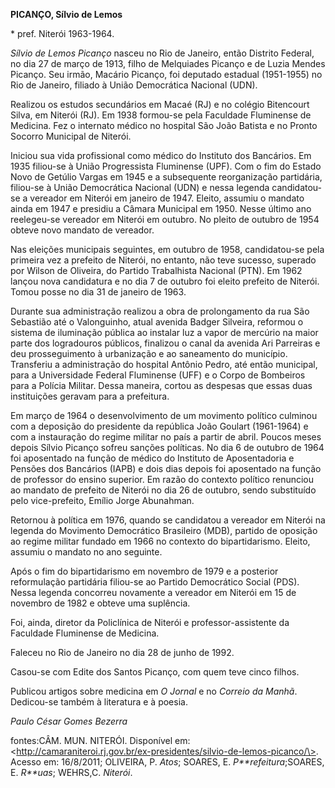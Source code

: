 **PICANÇO, Sílvio de Lemos**

\* pref. Niterói 1963-1964.

*Sílvio de Lemos Picanço* nasceu no Rio de Janeiro, então Distrito
Federal, no dia 27 de março de 1913, filho de Melquiades Picanço e de
Luzia Mendes Picanço. Seu irmão, Macário Picanço, foi deputado estadual
(1951-1955) no Rio de Janeiro, filiado à União Democrática Nacional
(UDN).

Realizou os estudos secundários em Macaé (RJ) e no colégio Bitencourt
Silva, em Niterói (RJ). Em 1938 formou-se pela Faculdade Fluminense de
Medicina. Fez o internato médico no hospital São João Batista e no
Pronto Socorro Municipal de Niterói.

Iniciou sua vida profissional como médico do Instituto dos Bancários. Em
1935 filiou-se à União Progressista Fluminense (UPF). Com o fim do
Estado Novo de Getúlio Vargas em 1945 e a subsequente reorganização
partidária, filiou-se à União Democrática Nacional (UDN) e nessa legenda
candidatou-se a vereador em Niterói em janeiro de 1947. Eleito, assumiu
o mandato ainda em 1947 e presidiu a Câmara Municipal em 1950. Nesse
último ano reelegeu-se vereador em Niterói em outubro. No pleito de
outubro de 1954 obteve novo mandato de vereador.

Nas eleições municipais seguintes, em outubro de 1958, candidatou-se
pela primeira vez a prefeito de Niterói, no entanto, não teve sucesso,
superado por Wilson de Oliveira, do Partido Trabalhista Nacional (PTN).
Em 1962 lançou nova candidatura e no dia 7 de outubro foi eleito
prefeito de Niterói. Tomou posse no dia 31 de janeiro de 1963.

Durante sua administração realizou a obra de prolongamento da rua São
Sebastião até o Valonguinho, atual avenida Badger Silveira, reformou o
sistema de iluminação pública ao instalar luz a vapor de mercúrio na
maior parte dos logradouros públicos, finalizou o canal da avenida Ari
Parreiras e deu prosseguimento à urbanização e ao saneamento do
município. Transferiu a administração do hospital Antônio Pedro, até
então municipal, para a Universidade Federal Fluminense (UFF) e o Corpo
de Bombeiros para a Polícia Militar. Dessa maneira, cortou as despesas
que essas duas instituições geravam para a prefeitura.

Em março de 1964 o desenvolvimento de um movimento político culminou com
a deposição do presidente da república João Goulart (1961-1964) e com a
instauração do regime militar no país a partir de abril. Poucos meses
depois Sílvio Picanço sofreu sanções políticas. No dia 6 de outubro de
1964 foi aposentado na função de médico do Instituto de Aposentadoria e
Pensões dos Bancários (IAPB) e dois dias depois foi aposentado na função
de professor do ensino superior. Em razão do contexto político renunciou
ao mandato de prefeito de Niterói no dia 26 de outubro, sendo
substituído pelo vice-prefeito, Emílio Jorge Abunahman.

Retornou à política em 1976, quando se candidatou a vereador em Niterói
na legenda do Movimento Democrático Brasileiro (MDB), partido de
oposição ao regime militar fundado em 1966 no contexto do
bipartidarismo. Eleito, assumiu o mandato no ano seguinte.

Após o fim do bipartidarismo em novembro de 1979 e a posterior
reformulação partidária filiou-se ao Partido Democrático Social (PDS).
Nessa legenda concorreu novamente a vereador em Niterói em 15 de
novembro de 1982 e obteve uma suplência.

Foi, ainda, diretor da Policlínica de Niterói e professor-assistente da
Faculdade Fluminense de Medicina.

Faleceu no Rio de Janeiro no dia 28 de junho de 1992.

Casou-se com Edite dos Santos Picanço, com quem teve cinco filhos.

Publicou artigos sobre medicina em *O Jornal* e no *Correio da Manhã*.
Dedicou-se também à literatura e à poesia.

*Paulo César Gomes Bezerra*

fontes:CÂM. MUN. NITERÓI. Disponível em:
\<http://camaraniteroi.rj.gov.br/ex-presidentes/silvio-de-lemos-picanco/\>.
Acesso em: 16/8/2011; OLIVEIRA, P. *Atos*; SOARES, E.
*P**refeitura*;SOARES, E. *R**uas*; WEHRS,C. *Niterói*.
